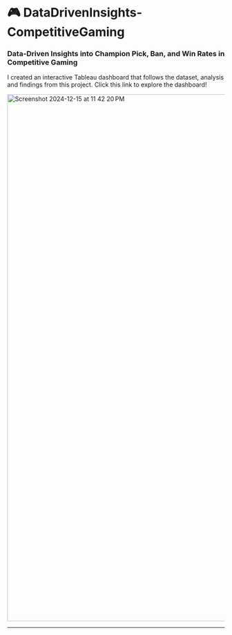 # 🎮 DataDrivenInsights-CompetitiveGaming
### Data-Driven Insights into Champion Pick, Ban, and Win Rates in Competitive Gaming

I created an interactive Tableau dashboard that follows the dataset, analysis and findings from this project. Click this link to explore the dashboard!

<img width="1219" alt="Screenshot 2024-12-15 at 11 42 20 PM" src="https://github.com/user-attachments/assets/2f556058-535d-4f5e-8281-a4c3ef1d63a1" />

***
